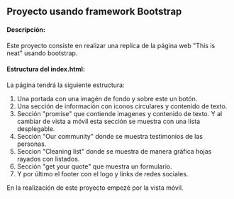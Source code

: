 ## Proyecto usando framework Bootstrap

#### Descripción:
Este proyecto consiste en realizar una replica de la página web "This is neat" usando bootstrap.

#### Estructura del index.html:
La página tendrá la siguiente estructura:
1. Una portada con una imagén de fondo y sobre este un botón.
2. Una sección de información con iconos circulares y contenido de texto.
3. Sección "promise" que contiende imagenes y contenido de texto. Y al cambiar de vista a móvil esta sección se muestra con una lista desplegable.
4. Sección "Our community" donde se muestra testimonios de las personas.
5. Seccion "Cleaning list" donde se muestra de manera gráfica hojas rayados con listados.
6. Sección "get your quote" que muestra un formulario.
7. Y por último el footer con el logo y links de redes sociales.

En la realización de este proyecto empezé por la vista móvil.
